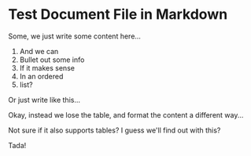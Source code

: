 
# Test Document File in Markdown

Some, we just write some content here...

1. And we can
2. Bullet out some info
3. If it makes sense
  1. In an ordered
  2. list?

Or just write like this...

Okay, instead we lose the table,
and format the content a different way...

Not sure if it also supports tables?
I guess we'll find out with this?

Tada!

